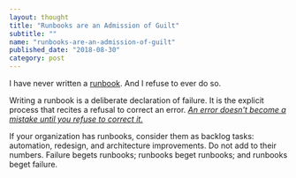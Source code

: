 ```yaml
---
layout: thought
title: "Runbooks are an Admission of Guilt"
subtitle: ""
name: "runbooks-are-an-admission-of-guilt"
published_date: "2018-08-30"
category: post
---
```


I have never written a [runbook][]. And I refuse to ever do so.

Writing a runbook is a deliberate declaration of failure. It is the explicit
process that recites a refusal to correct an error. *[An error doesn't become
a mistake until you refuse to correct it.](/thought/an-error-is-not-a-mistake)*

If your organization has runbooks, consider them as backlog tasks:
automation, redesign, and architecture improvements. Do not add to their
numbers. Failure begets runbooks; runbooks beget runbooks; and runbooks beget
failure.

[runbook]: https://en.wikipedia.org/wiki/Runbook
